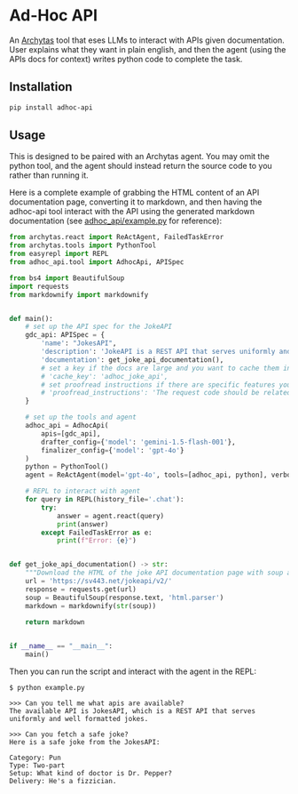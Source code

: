 # Ad-Hoc API
An [Archytas](https://github.com/jataware/archytas) tool that eses LLMs to interact with APIs given documentation. User explains what they want in plain english, and then the agent (using the APIs docs for context) writes python code to complete the task.

## Installation
```bash
pip install adhoc-api
```

## Usage

This is designed to be paired with an Archytas agent. You may omit the python tool, and the agent should instead return the source code to you rather than running it.

Here is a complete example of grabbing the HTML content of an API documentation page, converting it to markdown, and then having the adhoc-api tool interact with the API using the generated markdown documentation (see [adhoc_api/example.py](adhoc_api/example.py) for reference):

```python
from archytas.react import ReActAgent, FailedTaskError
from archytas.tools import PythonTool
from easyrepl import REPL
from adhoc_api.tool import AdhocApi, APISpec

from bs4 import BeautifulSoup
import requests
from markdownify import markdownify


def main():    
    # set up the API spec for the JokeAPI
    gdc_api: APISpec = {
        'name': "JokesAPI",
        'description': 'JokeAPI is a REST API that serves uniformly and well formatted jokes.',
        'documentation': get_joke_api_documentation(),
        # set a key if the docs are large and you want to cache them in the LLM context
        # 'cache_key': 'adhoc_joke_api',
        # set proofread instructions if there are specific features you want the output code to conform to (beyond general code correctness)
        # 'proofread_instructions': 'The request code should be related to fetching a joke from the Jokes API. Please make sure any output is to the console'
    }

    # set up the tools and agent
    adhoc_api = AdhocApi(
        apis=[gdc_api],
        drafter_config={'model': 'gemini-1.5-flash-001'},
        finalizer_config={'model': 'gpt-4o'}
    )
    python = PythonTool()
    agent = ReActAgent(model='gpt-4o', tools=[adhoc_api, python], verbose=True)

    # REPL to interact with agent
    for query in REPL(history_file='.chat'):
        try:
            answer = agent.react(query)
            print(answer)
        except FailedTaskError as e:
            print(f"Error: {e}")


def get_joke_api_documentation() -> str:
    """Download the HTML of the joke API documentation page with soup and convert it to markdown."""
    url = 'https://sv443.net/jokeapi/v2/'
    response = requests.get(url)
    soup = BeautifulSoup(response.text, 'html.parser')
    markdown = markdownify(str(soup))
    
    return markdown


if __name__ == "__main__":
    main()
```

Then you can run the script and interact with the agent in the REPL:

```
$ python example.py

>>> Can you tell me what apis are available?
The available API is JokesAPI, which is a REST API that serves uniformly and well formatted jokes.

>>> Can you fetch a safe joke?
Here is a safe joke from the JokesAPI:

Category: Pun
Type: Two-part
Setup: What kind of doctor is Dr. Pepper?
Delivery: He's a fizzician.
```